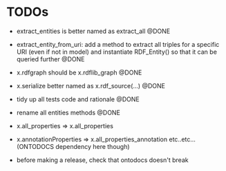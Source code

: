 TODOs
=======

* extract_entities is better named as extract_all @DONE

* extract_entity_from_uri: add a method to extract all triples for a specific URI (even if not in model) and instantiate RDF_Entity() so that it can be queried further  @DONE

* x.rdfgraph should be x.rdflib_graph   @DONE

* x.serialize better named as x.rdf_source(...) @DONE

* tidy up all tests code and rationale @DONE


* rename all entities methods @DONE
* x.all_properties => x.all_properties
* x.annotationProperties  => x.all_properties_annotation
etc..etc... (ONTODOCS dependency here though)



* before making a release, check that ontodocs doesn't break
